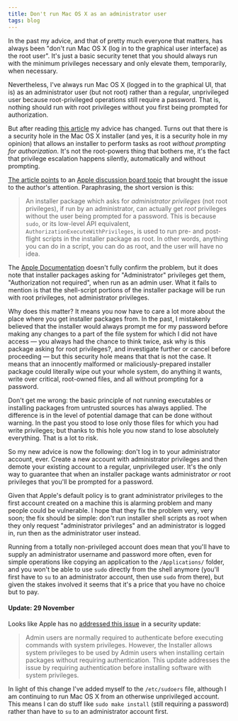 ```yaml
---
title: Don't run Mac OS X as an administrator user
tags: blog
---
```


In the past my advice, and that of pretty much everyone that matters, has always been "don't run Mac OS X (log in to the graphical user interface) as the root user". It's just a basic security tenet that you should always run with the minimum privileges necessary and only elevate them, temporarily, when necessary.

Nevertheless, I've always run Mac OS X (logged in to the graphical UI, that is) as an administrator user (but not root) rather than a regular, unprivileged user because root-privileged operations still require a password. That is, nothing should run with root privileges without you first being prompted for authorization.

But after reading [this article](http://www.macgeekery.com/tips/security/how_a_malformed_installer_package_can_crack_mac_os_x) my advice has changed. Turns out that there is a security hole in the Mac OS X installer (and yes, it is a security hole in my opinion) that allows an installer to perform tasks as root _without prompting for authorization_. It's not the root-powers thing that bothers me, it's the fact that privilege escalation happens silently, automatically and without prompting.

[The article points](http://www.macgeekery.com/tips/security/how_a_malformed_installer_package_can_crack_mac_os_x) to an [Apple discussion board topic](http://discussions.apple.com/thread.jspa?threadID=575176) that brought the issue to the author's attention. Paraphrasing, the short version is this:

> An installer package which asks for _administrator privileges_ (not root privileges), if run by an administrator, can actually get _root_ privileges without the user being prompted for a password. This is because `sudo`, or its low-level API equivalent, `AuthorizationExecuteWithPrivileges`, is used to run pre- and post-flight scripts in the installer package as root. In other words, anything you can do in a script, you can do as root, and the user will have no idea.

The [Apple Documentation](http://developer.apple.com/documentation/DeveloperTools/Conceptual/SoftwareDistribution4/Concepts/sd_permissions_author.html#//apple_ref/doc/uid/20001769-1038171) doesn't fully confirm the problem, but it does note that installer packages asking for "Administrator" privileges get them, "Authorization not required", when run as an admin user. What it fails to mention is that the shell-script portions of the installer package will be run with root privileges, not administrator privileges.

Why does this matter? It means you now have to care a lot more about the place where you get installer packages from. In the past, I mistakenly believed that the installer would always prompt me for my password before making any changes to a part of the file system for which I did not have access — you always had the chance to think twice, ask why is this package asking for root privileges?, and investigate further or cancel before proceeding — but this security hole means that that is not the case. It means that an innocently malformed or maliciously-prepared installer package could literally wipe out your whole system, do anything it wants, write over critical, root-owned files, and all without prompting for a password.

Don't get me wrong: the basic principle of not running executables or installing packages from untrusted sources has always applied. The difference is in the level of potential damage that can be done without warning. In the past you stood to lose only those files for which you had write privileges; but thanks to this hole you now stand to lose absolutely everything. That is a lot to risk.

So my new advice is now the following: don't log in to your administrator account, ever. Create a new account with administrator privileges and then demote your existing account to a regular, unprivileged user. It's the only way to guarantee that when an installer package wants administrator _or_ root privileges that you'll be prompted for a password.

Given that Apple's default policy is to grant administrator privileges to the first account created on a machine this is alarming problem and many people could be vulnerable. I hope that they fix the problem very, very soon; the fix should be simple: don't run installer shell scripts as root when they only request "administrator privileges" and an administrator is logged in, run then as the administrator user instead.

Running from a totally non-privileged account does mean that you'll have to supply an administrator username and password more often, even for simple operations like copying an application to the `/Applications/` folder, and you won't be able to use `sudo` directly from the shell anymore (you'll first have to `su` to an administrator account, then use `sudo` from there), but given the stakes involved it seems that it's a price that you have no choice but to pay.

#### Update: 29 November

Looks like Apple has no [addressed this issue](http://docs.info.apple.com/article.html?artnum=304829) in a security update:

> Admin users are normally required to authenticate before executing commands with system privileges. However, the Installer allows system privileges to be used by Admin users when installing certain packages without requiring authentication. This update addresses the issue by requiring authentication before installing software with system privileges.

In light of this change I've added myself to the `/etc/sudoers` file, although I am continuing to run Mac OS X from an otherwise unprivileged account. This means I can do stuff like `sudo make install` (still requiring a password) rather than have to `su` to an administrator account first.

